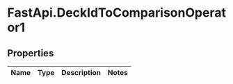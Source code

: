 # FastApi.DeckIdToComparisonOperator1

## Properties
Name | Type | Description | Notes
------------ | ------------- | ------------- | -------------
